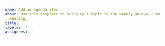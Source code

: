 ```yaml
---
name: Add an agenda item
about: Use this template to bring up a topic in the weekly ARIA-AT Community Group
  meeting.
title: ''
labels: ''
assignees: ''

---
```



